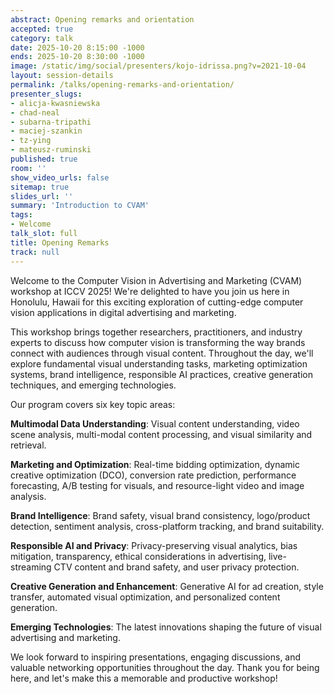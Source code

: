 ```yaml
---
abstract: Opening remarks and orientation
accepted: true
category: talk
date: 2025-10-20 8:15:00 -1000
ends: 2025-10-20 8:30:00 -1000
image: /static/img/social/presenters/kojo-idrissa.png?v=2021-10-04
layout: session-details
permalink: /talks/opening-remarks-and-orientation/
presenter_slugs:
- alicja-kwasniewska
- chad-neal
- subarna-tripathi
- maciej-szankin
- tz-ying
- mateusz-ruminski
published: true
room: ''
show_video_urls: false
sitemap: true
slides_url: ''
summary: 'Introduction to CVAM'
tags:
- Welcome
talk_slot: full
title: Opening Remarks
track: null
---
```

Welcome to the Computer Vision in Advertising and Marketing (CVAM) workshop at ICCV 2025! We're delighted to have you join us here in Honolulu, Hawaii for this exciting exploration of cutting-edge computer vision applications in digital advertising and marketing.

This workshop brings together researchers, practitioners, and industry experts to discuss how computer vision is transforming the way brands connect with audiences through visual content. Throughout the day, we'll explore fundamental visual understanding tasks, marketing optimization systems, brand intelligence, responsible AI practices, creative generation techniques, and emerging technologies.

Our program covers six key topic areas:

**Multimodal Data Understanding**: Visual content understanding, video scene analysis, multi-modal content processing, and visual similarity and retrieval.

**Marketing and Optimization**: Real-time bidding optimization, dynamic creative optimization (DCO), conversion rate prediction, performance forecasting, A/B testing for visuals, and resource-light video and image analysis.

**Brand Intelligence**: Brand safety, visual brand consistency, logo/product detection, sentiment analysis, cross-platform tracking, and brand suitability.

**Responsible AI and Privacy**: Privacy-preserving visual analytics, bias mitigation, transparency, ethical considerations in advertising, live-streaming CTV content and brand safety, and user privacy protection.

**Creative Generation and Enhancement**: Generative AI for ad creation, style transfer, automated visual optimization, and personalized content generation.

**Emerging Technologies**: The latest innovations shaping the future of visual advertising and marketing.

We look forward to inspiring presentations, engaging discussions, and valuable networking opportunities throughout the day. Thank you for being here, and let's make this a memorable and productive workshop!
